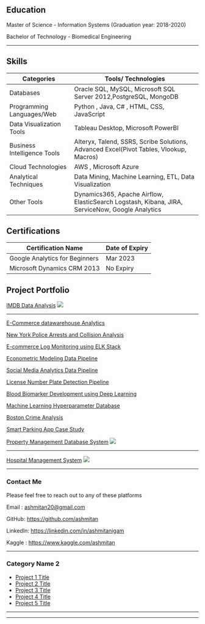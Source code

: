 ## Education
Master of Science - Information Systems  (Graduation year: 2018-2020)

Bachelor of Technology - Biomedical Engineering 

---

## Skills 

Categories | Tools/ Technologies
------------ | -------------
Databases | Oracle SQL, MySQL, Microsoft SQL Server 2012,PostgreSQL, MongoDB
Programming Languages/Web | Python , Java, C# , HTML, CSS, JavaScript
Data Visualization Tools |  Tableau Desktop, Microsoft PowerBI
Business Intelligence Tools| Alteryx, Talend, SSRS, Scribe Solutions, Advanced Excel(Pivot Tables, Vlookup, Macros)
Cloud Technologies |         AWS , Microsoft Azure
Analytical Techniques |      Data Mining, Machine Learning, ETL, Data Visualization
Other Tools | Dynamics365, Apache Airflow, ElasticSearch Logstash, Kibana, JIRA, ServiceNow, Google Analytics

## Certifications
Certification Name | Date of Expiry
------------ | -------------
Google Analytics for Beginners | Mar 2023
Microsoft Dynamics CRM 2013 | No Expiry


## Project Portfolio 


[IMDB Data Analysis](/sample_page)
<img src="images/dummy_thumbnail.jpg?raw=true"/>

---

[E-Commerce datawarehouse Analytics](http://example.com/)

[New York Police Arrests and Collision Analysis](http://example.com/)

[E-commerce Log Monitoring using ELK Stack](http://example.com/)

[Econometric Modeling Data Pipeline](http://example.com/)


[Social Media Analytics Data Pipeline](http://example.com/)

[License Number Plate Detection Pipeline](http://example.com/)

[Blood Biomarker Development using Deep Learning](http://example.com/)

[Machine Learning Hyperparameter Database](http://example.com/)

[Boston Crime Analysis](http://example.com/)

[Smart Parking App Case Study](http://example.com/)


[Property Management Database System](/pdf/sample_presentation.pdf)
<img src="images/dummy_thumbnail.jpg?raw=true"/>

---
[Hospital Management System](http://example.com/)
<img src="images/dummy_thumbnail.jpg?raw=true"/>

---

### Contact Me
Please feel free to reach out to any of these platforms 

Email : ashmitan20@gmail.com

GitHub: https://github.com/ashmitan

LinkedIn: https://linkedin.com/in/ashmitanigam

Kaggle : https://www.kaggle.com/ashmitan

-----

### Category Name 2

- [Project 1 Title](http://example.com/)
- [Project 2 Title](http://example.com/)
- [Project 3 Title](http://example.com/)
- [Project 4 Title](http://example.com/)
- [Project 5 Title](http://example.com/)

---




---

<!-- Remove above link if you don't want to attibute -->
